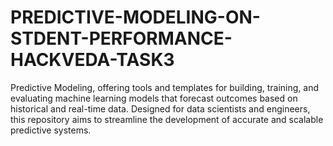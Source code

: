# PREDICTIVE-MODELING-ON-STDENT-PERFORMANCE-HACKVEDA-TASK3
Predictive Modeling, offering tools and templates for building, training, and evaluating machine learning models that forecast outcomes based on historical and real-time data. Designed for data scientists and engineers, this repository aims to streamline the development of accurate and scalable predictive systems.
